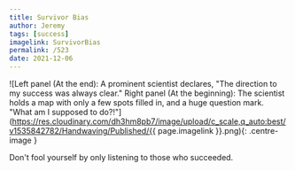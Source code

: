 ```yaml
---
title: Survivor Bias
author: Jeremy
tags: [success]
imagelink: SurvivorBias
permalink: /523
date: 2021-12-06
---
```


![Left panel (At the end): A prominent scientist declares, "The direction to my success was always clear." Right panel (At the beginning): The scientist holds a map with only a few spots filled in, and a huge question mark. "What am I supposed to do?!"](https://res.cloudinary.com/dh3hm8pb7/image/upload/c_scale,q_auto:best/v1535842782/Handwaving/Published/{{ page.imagelink }}.png){: .centre-image }

Don't fool yourself by only listening to those who succeeded.
